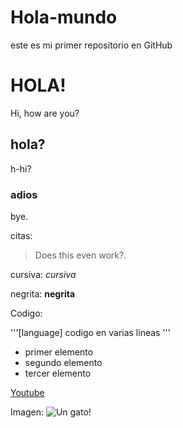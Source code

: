 # Hola-mundo
este es mi primer repositorio en GitHub


# HOLA!
Hi, how are you?
## hola?
h-hi?
### adios 
bye.

citas:

> Does this even work?.

cursiva:
*cursiva*

negrita:
**negrita**

Codigo:

'''[language]
codigo en varias lineas
'''

* primer elemento
* segundo elemento
* tercer elemento

[Youtube](https://www.youtube.com/)

Imagen:
![Un gato!](https://shorturl.at/4WcNS)
